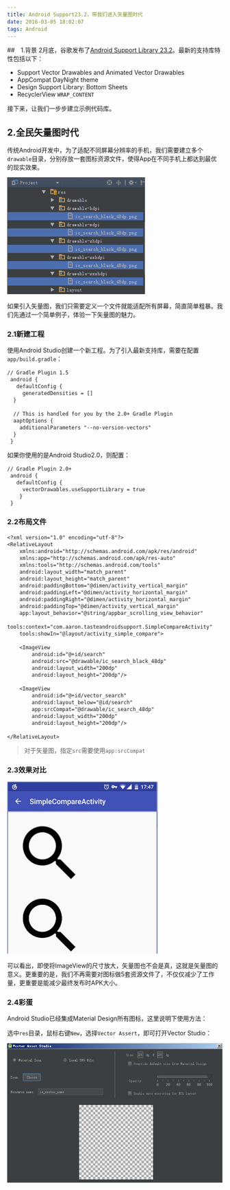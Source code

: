 ```yaml
---
title: Android Support23.2，带我们进入矢量图时代
date: 2016-03-05 18:02:07
tags: Android
---
```


##　1.背景
2月底，谷歌发布了[Android Support Library 23.2](http://android-developers.blogspot.jp/2016/02/android-support-library-232.html)。最新的支持库特性包括以下：
- Support Vector Drawables and Animated Vector Drawables
- AppCompat DayNight theme
- Design Support Library: Bottom Sheets
- RecyclerView `WRAP_CONTENT `

接下来，让我们一步步建立示例代码库。<!--more-->
## 2.全民矢量图时代
传统Android开发中，为了适配不同屏幕分辨率的手机，我们需要建立多个`drawable`目录，分别存放一套图标资源文件，使得App在不同手机上都达到最优的现实效果。

![](https://github.com/AaronChanSunny/TasteAndroidSupport23.2/blob/master/screenshot/2.PNG?raw=true)

如果引入矢量图，我们只需要定义一个文件就能适配所有屏幕，简直简单粗暴。我们先通过一个简单例子，体验一下矢量图的魅力。

### 2.1新建工程
使用Android Studio创建一个新工程。为了引入最新支持库，需要在配置`app/build.gradle`：

```
// Gradle Plugin 1.5  
 android {  
   defaultConfig {  
     generatedDensities = []  
  }  

  // This is handled for you by the 2.0+ Gradle Plugin  
  aaptOptions {  
    additionalParameters "--no-version-vectors"  
  }  
 }  
```

如果你使用的是Android Studio2.0，则配置：

```
// Gradle Plugin 2.0+  
 android {  
   defaultConfig {  
     vectorDrawables.useSupportLibrary = true  
    }  
 }  
```

### 2.2布局文件

```
<?xml version="1.0" encoding="utf-8"?>
<RelativeLayout
    xmlns:android="http://schemas.android.com/apk/res/android"
    xmlns:app="http://schemas.android.com/apk/res-auto"
    xmlns:tools="http://schemas.android.com/tools"
    android:layout_width="match_parent"
    android:layout_height="match_parent"
    android:paddingBottom="@dimen/activity_vertical_margin"
    android:paddingLeft="@dimen/activity_horizontal_margin"
    android:paddingRight="@dimen/activity_horizontal_margin"
    android:paddingTop="@dimen/activity_vertical_margin"
    app:layout_behavior="@string/appbar_scrolling_view_behavior"
    tools:context="com.aaron.tasteandroidsupport.SimpleCompareActivity"
    tools:showIn="@layout/activity_simple_compare">

    <ImageView
        android:id="@+id/search"
        android:src="@drawable/ic_search_black_48dp"
        android:layout_width="200dp"
        android:layout_height="200dp"/>

    <ImageView
        android:id="@+id/vector_search"
        android:layout_below="@id/search"
        app:srcCompat="@drawable/ic_search_48dp"
        android:layout_width="200dp"
        android:layout_height="200dp"/>

</RelativeLayout>
```

> 对于矢量图，指定`src`需要使用`app:srcCompat`

### 2.3效果对比

![](https://github.com/AaronChanSunny/TasteAndroidSupport23.2/blob/master/screenshot/1.PNG?raw=true)

可以看出，即使将ImageView的尺寸放大，矢量图也不会是真，这就是矢量图的意义。更重要的是，我们不再需要对图标做5套资源文件了，不仅仅减少了工作量，更重要是能减少最终发布时APK大小。

### 2.4彩蛋

Android Studio已经集成Material Design所有图标，这里说明下使用方法：

选中`res`目录，鼠标右键`New`，选择`Vector Assert`，即可打开Vector Studio：

![](https://github.com/AaronChanSunny/TasteAndroidSupport23.2/blob/master/screenshot/3.PNG?raw=true)
